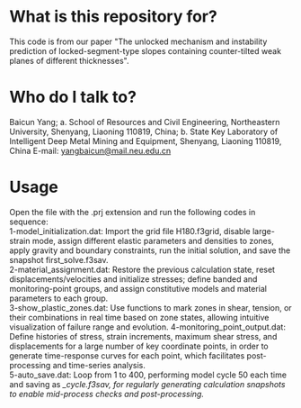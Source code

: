 # What is this repository for?
This code is from our paper "The unlocked mechanism and instability prediction of locked-segment-type slopes containing counter-tilted weak planes of different thicknesses".
# Who do I talk to?
Baicun Yang; a. School of Resources and Civil Engineering, Northeastern University, Shenyang, Liaoning 110819, China; b. State Key Laboratory of Intelligent Deep Metal Mining and Equipment, Shenyang, Liaoning 110819, China
E-mail: yangbaicun@mail.neu.edu.cn
# Usage
Open the file with the .prj extension and run the following codes in sequence:  
1-model_initialization.dat: Import the grid file H180.f3grid, disable large-strain mode, assign different elastic parameters and densities to zones, apply gravity and boundary constraints, run the initial solution, and save the snapshot first_solve.f3sav.  
2-material_assignment.dat: Restore the previous calculation state, reset displacements/velocities and initialize stresses; define banded and monitoring-point groups, and assign constitutive models and material parameters to each group.  
3-show_plastic_zones.dat: Use functions to mark zones in shear, tension, or their combinations in real time based on zone states, allowing intuitive visualization of failure range and evolution.
4-monitoring_point_output.dat: Define histories of stress, strain increments, maximum shear stress, and displacements for a large number of key coordinate points, in order to generate time-response curves for each point, which facilitates post-processing and time-series analysis.  
5-auto_save.dat: Loop from 1 to 400, performing model cycle 50 each time and saving as <i>_cycle.f3sav, for regularly generating calculation snapshots to enable mid-process checks and post-processing.
